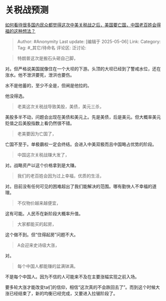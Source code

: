 # 关税战预测
[如何看待很多国内民众都觉得这次中美关税战之后，美国要亡国，中国老百姓会得福的这种想法？](https://www.zhihu.com/question/1895133011713959070/answer/1903106428857742925)

> Author: #Anonymity
> Last update: [编辑于 2025-05-06]
> Link:
> Category:
> Tag: #_其它/待命名
> 评论区:
> 泛讨论:

> 特朗普这次是搬石头砸自己脚，

对。但严格说美国就像住在一个大坝的下游。头顶的大坝已经到了警戒水位，还在涨水。他不泄洪要死，泄洪也要伤。

水不是他蓄的，至少不全是，但闸是他拉的。

他没得选。

> 老美这次关税战导致美股，美债，美元三杀，

美股多半不动，问题会出现在美债和美元上。先是美债，后是美元。但大概率美元贬值之后美股指数上看仍然很不错。

> 老美要因为亡国了，

亡国不至于。单极霸权一定会终结。会进入中美双极而且中国略占优势的阶段。

> 中国这次关税战赚大发了，

对。战略资产以这个价格拿到是大赚。

> 我们的老百姓会因为过上幸福，优质的生活，

对。目前没有任何可见的困难超出了我们能解决的范围。哪有勤快人不幸福的道理。

> 不仅物价越来越便宜，

这有可能。人民币在新阶段大概率升值。

> 大家都能买的起房，

这个做不到。但“住得起房”问题不大。

> A会迎来史诗级大涨，

对。

> 每个中国人都能赚的盆满钵满。

不是每个中国人。因为不信的人可能来不及在主要涨幅实现之前入场。

要多轮大涨才能改变ta们的信仰，相信“这次真的不会跌回去了”。而到这个时候大涨已经结束了，新的均衡已经完成，又要进入拉锯阶段了。
